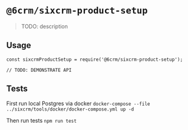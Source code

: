 # `@6crm/sixcrm-product-setup`

> TODO: description

## Usage

```
const sixcrmProductSetup = require('@6crm/sixcrm-product-setup');

// TODO: DEMONSTRATE API
```

## Tests

First run local Postgres via docker `docker-compose --file ../sixcrm/tools/docker/docker-compose.yml up -d`

Then run tests `npm run test`
